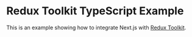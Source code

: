 # Redux Toolkit TypeScript Example

This is an example showing how to integrate Next.js with [Redux Toolkit](https://redux-toolkit.js.org).